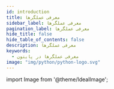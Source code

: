 ```yaml
---
id: introduction
title: معرفی عملگرها
sidebar_label: معرفی عملگرها
pagination_label: معرفی عملگرها
hide_title: false
hide_table_of_contents: false
description: معرفی عملگرها
keywords:
  - معرفی عملگرها در پایتون
image: "img/python/python-logo.svg"
---
```


import Image from '@theme/IdealImage';
